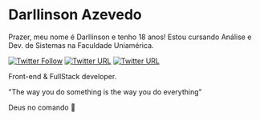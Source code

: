 # Darllinson Azevedo

Prazer, meu nome é Darllinson e tenho 18 anos! Estou cursando Análise e Dev. de Sistemas na Faculdade Uniamérica.

[![Twitter Follow](https://img.shields.io/twitter/follow/_darllinson?color=red&label=%40_darllinson&logo=twitter&logoColor=white&style=flat-square)](https://twitter.com/_darllinson)
[![Twitter URL](https://img.shields.io/twitter/url?color=red&label=Darllinson%20Azevedo&logo=linkedin&logoColor=white&style=flat-square&url=https%3A%2F%2Fwww.linkedin.com%2Fin%2Fdarllinson-azevedo%2F)](https://www.linkedin.com/in/darllinson-azevedo/)
[![Twitter URL](https://img.shields.io/twitter/url?color=red&label=azevedo.darllinson%40gmail.com&logo=gmail&logoColor=white&style=flat-square&url=https%3A%2F%2Fwww.linkedin.com%2Fin%2Fdarllinson-azevedo%2F)](mailto:azevedo.darllinson@gmail.com)

Front-end & FullStack developer.

"The way you do something is the way you do everything"

Deus no comando 🙏
